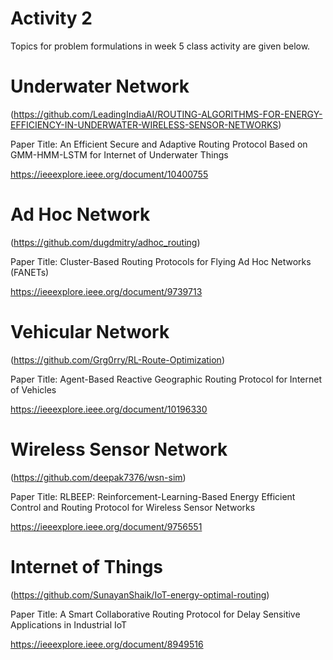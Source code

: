 # Activity 2
Topics for problem formulations in week 5 class activity are given below.

# Underwater Network
(https://github.com/LeadingIndiaAI/ROUTING-ALGORITHMS-FOR-ENERGY-EFFICIENCY-IN-UNDERWATER-WIRELESS-SENSOR-NETWORKS)

Paper Title: An Efficient Secure and Adaptive Routing Protocol Based on GMM-HMM-LSTM for Internet of Underwater Things

https://ieeexplore.ieee.org/document/10400755
 
# Ad Hoc Network
(https://github.com/dugdmitry/adhoc_routing)

Paper Title: Cluster-Based Routing Protocols for Flying Ad Hoc Networks (FANETs)

https://ieeexplore.ieee.org/document/9739713

# Vehicular Network
(https://github.com/Grg0rry/RL-Route-Optimization)

Paper Title: Agent-Based Reactive Geographic Routing Protocol for Internet of Vehicles

https://ieeexplore.ieee.org/document/10196330

# Wireless Sensor Network
(https://github.com/deepak7376/wsn-sim)

Paper Title: RLBEEP: Reinforcement-Learning-Based Energy Efficient Control and Routing Protocol for Wireless Sensor Networks

https://ieeexplore.ieee.org/document/9756551

# Internet of Things
(https://github.com/SunayanShaik/IoT-energy-optimal-routing)

Paper Title: A Smart Collaborative Routing Protocol for Delay Sensitive Applications in Industrial IoT

https://ieeexplore.ieee.org/document/8949516
